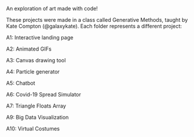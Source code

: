 An exploration of art made with code! 

These projects were made in a class called Generative Methods, taught by Kate Compton (@galaxykate). Each folder represents a different project:

A1: Interactive landing page

A2: Animated GIFs

A3: Canvas drawing tool

A4: Particle generator

A5: Chatbot

A6: Covid-19 Spread Simulator

A7: Triangle Floats Array

A9: Big Data Visualization

A10: Virtual Costumes